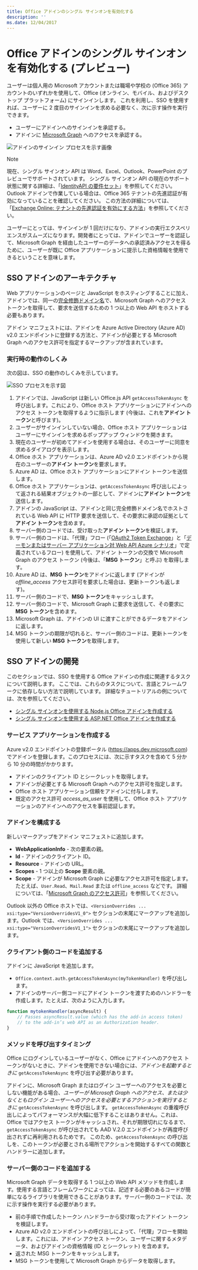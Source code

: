 ```yaml
---
title: Office アドインのシングル サインオンを有効化する
description: ''
ms.date: 12/04/2017
---
```


# <a name="enable-single-sign-on-for-office-add-ins-preview"></a>Office アドインのシングル サインオンを有効化する (プレビュー)

ユーザーは個人用の Microsoft アカウントまたは職場や学校の (Office 365) アカウントのいずれかを使用して、Office (オンライン、モバイル、およびデスクトップ プラットフォーム) にサインインします。 これを利用し、SSO を使用すれば、ユーザーに 2 度目のサインインを求める必要なく、次に示す操作を実行できます。

* ユーザーにアドインへのサインインを承認する。
* アドインに [Microsoft Graph](https://developer.microsoft.com/graph/docs) へのアクセスを承認する。

![アドインのサインイン プロセスを示す画像](../images/office-host-title-bar-sign-in.png)

> [!NOTE]
> 現在、シングル サインオン API は Word、Excel、Outlook、PowerPoint のプレビューでサポートされています。 シングル サインオン API の現在のサポート状態に関する詳細は、「[IdentityAPI の要件セット](https://dev.office.com/reference/add-ins/requirement-sets/identity-api-requirement-sets)」を参照してください。
> Outlook アドインで作業している場合は、Office 365 テナントの先進認証が有効になっていることを確認してください。 この方法の詳細については、「[Exchange Online: テナントの先進認証を有効にする方法](https://social.technet.microsoft.com/wiki/contents/articles/32711.exchange-online-how-to-enable-your-tenant-for-modern-authentication.aspx)」を参照してください。

ユーザーにとっては、サインインが 1 回だけになり、アドインの実行エクスペリエンスがスムーズになります。開発者にとっては、アドインでユーザーを認証して、Microsoft Graph を経由したユーザーのデータへの承認済みアクセスを得るために、ユーザーが既に Office アプリケーションに提示した資格情報を使用できるということを意味します。

## <a name="sso-add-in-architecture"></a>SSO アドインのアーキテクチャ

Web アプリケーションのページと JavaScript をホスティングすることに加え、アドインでは、同一の[完全修飾ドメイン名](https://msdn.microsoft.com/ja-jp/library/windows/desktop/ms682135.aspx#_dns_fully_qualified_domain_name_fqdn__gly)で、Microsoft Graph へのアクセス トークンを取得して、要求を送信するための 1 つ以上の Web API をホストする必要もあります。

アドイン マニフェストには、アドインを Azure Active Directory (Azure AD) v2.0 エンドポイントに登録する方法と、アドインが必要とする Microsoft Graph へのアクセス許可を指定するマークアップが含まれています。

### <a name="how-it-works-at-runtime"></a>実行時の動作のしくみ

次の図は、SSO の動作のしくみを示しています。
<!-- Minor fixes to the text in the diagram - change V2 to v2.0, and change "(e.g. Word, Excel, etc.)" to "(for example, Word, Excel)". -->

![SSO プロセスを示す図](../images/sso-overview-diagram.png)

1. アドインでは、JavaScript は新しい Office.js API `getAccessTokenAsync` を呼び出します。これにより、Office ホスト アプリケーションにアドインへのアクセス トークンを取得するように指示します (今後は、これを**アドイン トークン**と呼びます)。
1. ユーザーがサインインしていない場合、Office ホスト アプリケーションはユーザーにサインインを求めるポップアップ ウィンドウを開きます。
1.  現在のユーザーが初めてアドインを使用する場合は、そのユーザーに同意を求めるダイアログを表示します。
1. Office ホスト アプリケーションは、Azure AD v2.0 エンドポイントから現在のユーザーの**アドイン トークン**を要求します。
1. Azure AD は、Office ホスト アプリケーションにアドイン トークンを送信します。
1. Office ホスト アプリケーションは、`getAccessTokenAsync` 呼び出しによって返される結果オブジェクトの一部として、アドインに**アドイン トークン**を送信します。
1. アドインの JavaScript は、アドインと同じ完全修飾ドメイン名でホストされている Web API に HTTP 要求を送信して、その要求に承認の証拠として**アドイン トークン**を含めます。  
1. サーバー側のコードでは、受け取った**アドイン トークン**を検証します。
1. サーバー側のコードは、「代理」フロー (「[OAuth2 Token Exchange](https://tools.ietf.org/html/draft-ietf-oauth-token-exchange-02)」と「[デーモンまたはサーバー アプリケーション対 Web API Azure シナリオ](https://docs.microsoft.com/ja-jp/azure/active-directory/develop/active-directory-authentication-scenarios#daemon-or-server-application-to-web-api)」で定義されているフロー) を使用して、アドイン トークンの交換で Microsoft Graph のアクセス トークン (今後は、「**MSG トークン**」と呼ぶ) を取得します。
1. Azure AD は、**MSG トークン**をアドインに返します (アドインが *offline_access* アクセス許可を要求した場合は、更新トークンも返します)。
1. サーバー側のコードで、**MSG トークン**をキャッシュします。
1. サーバー側のコードで、Microsoft Graph に要求を送信して、その要求に **MSG トークン**を含めます。
1. Microsoft Graph は、アドインの UI に渡すことができるデータをアドインに返します。
1. MSG トークンの期限が切れると、サーバー側のコードは、更新トークンを使用して新しい **MSG トークン**を取得します。

## <a name="develop-an-sso-add-in"></a>SSO アドインの開発

このセクションでは、SSO を使用する Office アドインの作成に関連するタスクについて説明します。 ここでは、これらのタスクについて、言語とフレームワークに依存しない方法で説明しています。 詳細なチュートリアルの例については、次を参照してください。

* [シングル サインオンを使用する Node.js Office アドインを作成する](create-sso-office-add-ins-nodejs.md)
* [シングル サインオンを使用する ASP.NET Office アドインを作成する](create-sso-office-add-ins-aspnet.md)

### <a name="create-the-service-application"></a>サービス アプリケーションを作成する

Azure v2.0 エンドポイントの登録ポータル (https://apps.dev.microsoft.com) でアドインを登録します。このプロセスには、次に示すタスクを含めて 5 分から 10 分の時間がかかります。

* アドインのクライアント ID とシークレットを取得します。
* アドインが必要とする Microsoft Graph へのアクセス許可を指定します。
* Office ホスト アプリケーション信頼をアドインに付与します。
* 既定のアクセス許可 *access_as_user* を使用して、Office ホスト アプリケーションのアドインへのアクセスを事前認証します。

### <a name="configure-the-add-in"></a>アドインを構成する

新しいマークアップをアドイン マニフェストに追加します。

* **WebApplicationInfo** - 次の要素の親。
* **Id** - アドインのクライアント ID。
* **Resource** - アドインの URL。
* **Scopes** - 1 つ以上の **Scope** 要素の親。
* **Scope** - アドインが Microsoft Graph に必要なアクセス許可を指定します。 たとえば、`User.Read`、`Mail.Read` または `offline_access` などです。 詳細については、「[Microsoft Graph のアクセス許可](https://developer.microsoft.com/en-us/graph/docs/concepts/permissions_reference)」を参照してください。

Outlook 以外の Office ホストでは、`<VersionOverrides ... xsi:type="VersionOverridesV1_0">` セクションの末尾にマークアップを追加します。Outlook では、`<VersionOverrides ... xsi:type="VersionOverridesV1_1">` セクションの末尾にマークアップを追加します。

### <a name="add-client-side-code"></a>クライアント側のコードを追加する

アドインに JavaScript を追加します。

* `Office.context.auth.getAccessTokenAsync(myTokenHandler)` を呼び出します。
* アドインのサーバー側コードにアドイン トークンを渡すためのハンドラーを作成します。たとえば、次のように入力します。

```js
function mytokenHandler(asyncResult) {
    // Passes asyncResult.value (which has the add-in access token)
    // to the add-in’s web API as an Authorization header.
}
```

### <a name="when-to-call-the-method"></a>メソッドを呼び出すタイミング

Office にログインしているユーザーがなく、Office にアドインへのアクセス トークンがないときに、アドインを使用できない場合には、*アドインを起動するときに* `getAccessTokenAsync` を呼び出す必要があります。

アドインに、Microsoft Graph またはログイン ユーザーへのアクセスを必要としない機能がある場合、*ユーザーが Microsoft Graph へのアクセス、または少なくともログイン ユーザーへのアクセスを必要とするアクションを実行するときに* `getAccessTokenAsync` を呼び出します。 `getAccessTokenAsync` の重複呼び出しによってパフォーマンスが大幅に低下することはありません。これは、Office ではアクセス トークンがキャッシュされ、それが期限切れになるまで、`getAccessTokenAsync` が呼び出されても AAD V.2.0 エンドポイントが再度呼び出されずに再利用されるためです。 このため、`getAccessTokenAsync` の呼び出しを、このトークンが必要とされる場所でアクションを開始するすべての関数とハンドラーに追加します。

### <a name="add-server-side-code"></a>サーバー側のコードを追加する

Microsoft Graph データを取得する 1 つ以上の Web API メソッドを作成します。使用する言語とフレームワークによっては、記述する必要のあるコードが簡単になるライブラリを使用できることがあります。サーバー側のコードでは、次に示す操作を実行する必要があります。

* 前の手順で作成したトークン ハンドラーから受け取ったアドイン トークンを検証します。
* Azure AD v2.0 エンドポイントの呼び出しによって、「代理」フローを開始します。これには、アドイン アクセス トークン、ユーザーに関するメタデータ、およびアドインの資格情報 (ID とシークレット) を含めます。
* 返された MSG トークンをキャッシュします。
* MSG トークンを使用して Microsoft Graph からデータを取得します。
